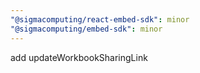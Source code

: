 ```yaml
---
"@sigmacomputing/react-embed-sdk": minor
"@sigmacomputing/embed-sdk": minor
---
```


add updateWorkbookSharingLink
